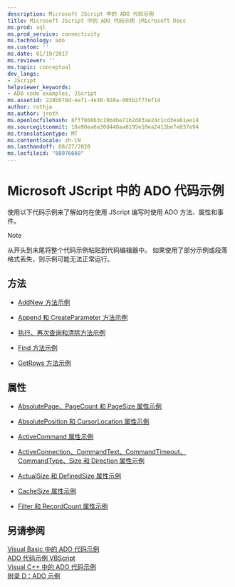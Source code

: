 ```yaml
---
description: Microsoft JScript 中的 ADO 代码示例
title: Microsoft JScript 中的 ADO 代码示例 |Microsoft Docs
ms.prod: sql
ms.prod_service: connectivity
ms.technology: ado
ms.custom: ''
ms.date: 01/19/2017
ms.reviewer: ''
ms.topic: conceptual
dev_langs:
- JScript
helpviewer_keywords:
- ADO code examples, JScript
ms.assetid: 228b978d-eef1-4e30-928a-005b2f77ef14
author: rothja
ms.author: jroth
ms.openlocfilehash: 8fff86663c19b4be71b2d83ae24c1cd3ea61ee14
ms.sourcegitcommit: 18a98ea6a30d448aa6195e10ea2413be7e837e94
ms.translationtype: MT
ms.contentlocale: zh-CN
ms.lasthandoff: 08/27/2020
ms.locfileid: "88976668"
---
```

# <a name="ado-code-examples-in-microsoft-jscript"></a>Microsoft JScript 中的 ADO 代码示例
使用以下代码示例来了解如何在使用 JScript 编写时使用 ADO 方法、属性和事件。  
  
> [!NOTE]
>  从开头到末尾将整个代码示例粘贴到代码编辑器中。 如果使用了部分示例或段落格式丢失，则示例可能无法正常运行。  
  
## <a name="methods"></a>方法  
  
-   [AddNew 方法示例](./addnew-method-example-jscript.md)  
  
-   [Append 和 CreateParameter 方法示例](./append-and-createparameter-methods-example-jscript.md)  
  
-   [执行、再次查询和清除方法示例](./execute-requery-and-clear-methods-example-jscript.md)  
  
-   [Find 方法示例](./find-method-example-jscript.md)  
  
-   [GetRows 方法示例](./getrows-method-example-vb.md)  
  
## <a name="properties"></a>属性  
  
-   [AbsolutePage、PageCount 和 PageSize 属性示例](./absolutepage-pagecount-and-pagesize-properties-example-jscript.md)  
  
-   [AbsolutePosition 和 CursorLocation 属性示例](./absoluteposition-and-cursorlocation-properties-example-jscript.md)  
  
-   [ActiveCommand 属性示例](./activecommand-property-example-jscript.md)  
  
-   [ActiveConnection、CommandText、CommandTimeout、CommandType、Size 和 Direction 属性示例](./activeconnection-commandtext-timeout-type-size-example-jscript.md)  
  
-   [ActualSize 和 DefinedSize 属性示例](./actualsize-and-definedsize-properties-example-jscript.md)  
  
-   [CacheSize 属性示例](./cachesize-property-example-jscript.md)  
  
-   [Filter 和 RecordCount 属性示例](./filter-and-recordcount-properties-example-jscript.md)  
  
## <a name="see-also"></a>另请参阅  
 [Visual Basic 中的 ADO 代码示例](./ado-code-examples-in-visual-basic.md)   
 [ADO 代码示例 VBScript](./ado-code-examples-vbscript.md)   
 [Visual C++ 中的 ADO 代码示例](./ado-code-examples-in-visual-c.md)   
 [附录 D：ADO 示例](../../guide/appendixes/appendix-d-ado-samples.md)